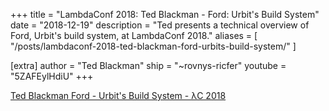+++
title = "LambdaConf 2018: Ted Blackman - Ford: Urbit's Build System"
date = "2018-12-19"
description = "Ted presents a technical overview of Ford, Urbit's build system, at LambdaConf 2018."
aliases = [
  "/posts/lambdaconf-2018-ted-blackman-ford-urbits-build-system/"
]

[extra]
author = "Ted Blackman"
ship = "~rovnys-ricfer"
youtube = "5ZAFEylHdiU"
+++

[Ted Blackman Ford - Urbit's Build System - λC 2018](https://www.youtube.com/watch?v=5ZAFEylHdiU)
